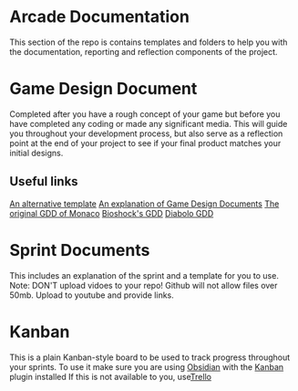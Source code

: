 # Arcade Documentation

This section of the repo is contains templates and folders to help you with the documentation, reporting and reflection components of the project. 

# Game Design Document

Completed after you have a rough concept of your game but before you have completed any coding or made any significant media. This will guide you throughout your development process, but also serve as a reflection point at the end of your project to see if your final product matches your initial designs.

## Useful links
[An alternative template](https://drive.google.com/file/d/1-yiF2Pq-OgJaTXsMAQbIckoDzGINz26O/view)
[An explanation of Game Design Documents](https://drive.google.com/file/d/17-51Uwxqle3DZVleir6OhDlWA_aerw5g/view)
[The original GDD of Monaco](https://www.facebook.com/notes/10159380697433606/)
[Bioshock's GDD](https://www.systemshock.org/index.php?PHPSESSID=8db3ltd9nrdharo6sd4ir5r2qn;topic=2121.msg21031#msg21031)
[Diabolo GDD]([http://www.graybeardgames.com/download/diablo_pitch.pdf](http://www.graybeardgames.com/download/diablo_pitch.pdf))

# Sprint Documents
This includes an explanation of the sprint  and a template for you to use. 
Note: DON'T upload vidoes to your repo! Github will not allow files over 50mb. Upload to youtube and provide links.   

# Kanban
This is a plain Kanban-style board to be used to track progress throughout your sprints.
To use it make sure you are using [Obsidian](https://obsidian.md/) with the [Kanban](https://github.com/mgmeyers/obsidian-kanban) plugin installed
If this is not available to you, use[Trello](https://trello.com/)
